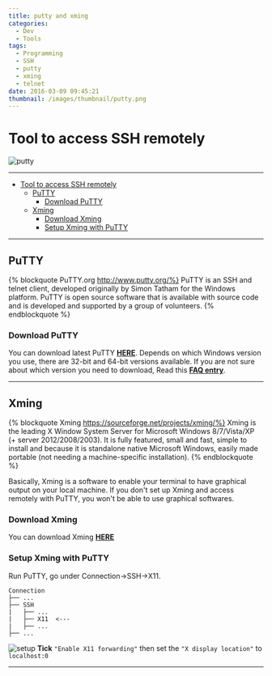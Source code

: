 ```yaml
---
title: putty and xming
categories:
  - Dev
  - Tools
tags:
  - Programming
  - SSH
  - putty
  - xming
  - telnet
date: 2016-03-09 09:45:21
thumbnail: /images/thumbnail/putty.png
---
```

# Tool to access SSH remotely
![putty](putty.png)

---
* [Tool to access SSH remotely](#Tool-to-access-SSH-remotely)
	* [PuTTY](#PuTTY)
		* [Download PuTTY](#Download-PuTTY)
	* [Xming](#Xming)
		* [Download Xming](#Download-Xming)
		* [Setup Xming with PuTTY](#Setup-Xming-with-PuTTY)



---

## PuTTY

{% blockquote PuTTY.org http://www.putty.org/%}
PuTTY is an SSH and telnet client, developed originally by Simon Tatham for the Windows platform. PuTTY is open source software that is available with source code and is developed and supported by a group of volunteers.
{% endblockquote %}

### Download PuTTY
You can download latest PuTTY **[HERE](https://www.chiark.greenend.org.uk/~sgtatham/putty/latest.html)**.
Depends on which Windows version you use, there are 32-bit and 64-bit versions available.
If you are not sure about which version you need to download, Read this **[FAQ entry](https://www.chiark.greenend.org.uk/~sgtatham/putty/faq.html#faq-32bit-64bit)**.

---

## Xming

{% blockquote Xming https://sourceforge.net/projects/xming/%}
Xming is the leading X Window System Server for Microsoft Windows 8/7/Vista/XP (+ server 2012/2008/2003). It is fully featured, small and fast, simple to install and because it is standalone native Microsoft Windows, easily made portable (not needing a machine-specific installation).
{% endblockquote %}

Basically, Xming is a software to enable your terminal to have graphical output on your local machine.
If you don't set up Xming and access remotely with PuTTY, you won't be able to use graphical softwares.

### Download Xming
You can download Xming **[HERE](https://sourceforge.net/projects/xming/)**

### Setup Xming with PuTTY

Run PuTTY, go under Connection->SSH->X11.
```
Connection
├── ...
├── SSH
|   ├── ...
|   ├── X11  <---
|   ├── ...
├── ...
```
![setup](setup.png)
**Tick** `"Enable X11 forwarding"` then set the `"X display location"` to `localhost:0`

---
